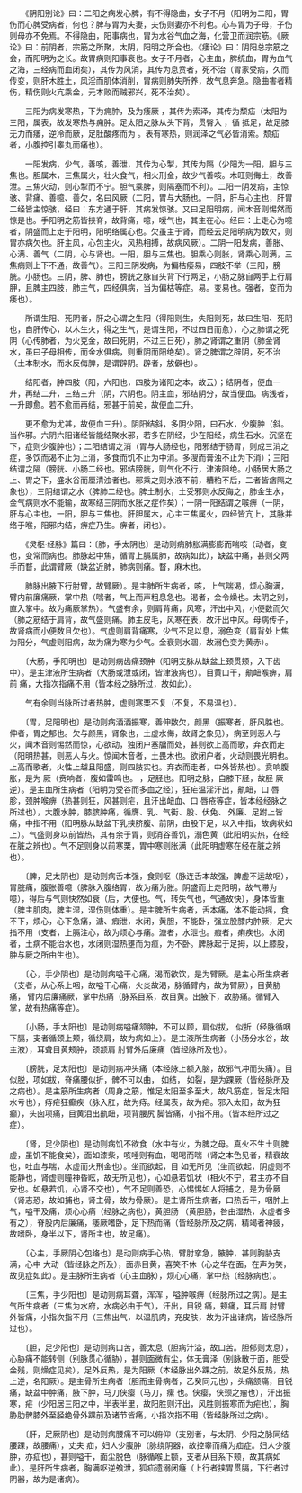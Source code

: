 <!-- { "loadSidebar": true } -->
　　《阴阳别论》曰：二阳之病发心脾，有不得隐曲，女子不月（阳明为二阳，胃伤而心脾受病者，何也？脾与胃为夫妻，夫伤则妻亦不利也。心与胃为子母，子伤则母亦不免焉。不得隐曲，阳事病也，胃为水谷气血之海，化营卫而润宗筋。《厥论》曰：前阴者，宗筋之所聚，太阴，阳明之所合也。《痿论》曰：阴阳总宗筋之会，而阳明为之长。故胃病则阳事衰也。女子不月者，心主血，脾统血，胃为血气之海，三经病而血闭矣），其传为风消，其传为息贲者，死不治（胃家受病，久而传变，则肝木胜土，风淫而肌体消削，胃病则肺失所养，故气息奔急。隐曲害者精伤，精伤则火亢乘金，元本败而贼邪兴，死不治矣）。

　　三阳为病发寒热，下为痈肿，及为痿厥 ，其传为索泽，其传为颓疝（太阳为三阳，属表，故发寒热与痈肿。足太阳之脉从头下背，贯臀入 ，循 抵足，故足膝无力而痿，逆冷而厥，足肚酸疼而为 。表有寒热，则润泽之气必皆消索。颓疝者，小腹控引睾丸而痛也）。

　　一阳发病，少气，善咳，善泄，其传为心掣，其传为隔（少阳为一阳，胆与三焦也。胆属木，三焦属火，壮火食气，相火刑金，故少气善咳。木旺则侮土，故善泄。三焦火动，则心掣而不宁。胆气乘脾，则隔塞而不利）。二阳一阴发病，主惊骇、背痛、善噫、善欠，名曰风厥（二阳，胃与大肠也。一阴，肝与心主也，肝胃二经皆主惊骇，经曰：东方通于肝，其病发惊骇。又曰足阳明病，闻木音则惕然而惊是也。手阳明之筋皆挟脊，故背痛，噫，嗳气也，其主在心。经曰：上走心为噫者，阴盛而上走于阳明，阳明络属心也。欠虽主于肾，而经云足阳明病为数欠，则胃亦病欠也。肝主风，心包主火，风热相搏，故病风厥）。二阴一阳发病，善胀、心满、善气（二阴，心与肾也。一阳，胆与三焦也。胆乘心则胀，肾乘心则满，三焦病则上下不通，故善气）。三阳三阴发病，为偏枯痿易，四肢不举（三阳，膀胱。小肠也。三阴，脾、肺也，膀胱之脉自头背下行两足，小肠之脉自两手上行肩胛，且脾主四肢，肺主气，四经俱病，当为偏枯等症。易。变易也。强者，变而为痿也）。

　　所谓生阳、死阴者，肝之心谓之生阳（得阳则生，失阳则死，故曰生阳、死阴也，自肝传心，以木生火，得之生气，是谓生阳，不过四日而愈），心之肺谓之死阴（心传肺者，为火克金，故曰死阴，不过三日死），肺之肾谓之重阴（肺金肾水，虽曰子母相传，而金水俱病，则重阴而阳绝矣）。肾之脾谓之辟阴，死不治（土本制水，而水反侮脾，是谓辟阴。辟者，放僻也）。

　　结阳者，肿四肢（阳，六阳也，四肢为诸阳之本，故云）；结阴者，便血一升，再结二升，三结三升（阴，六阴也。阴主血，邪结阴分，故当便血。病浅者，一升即愈。若不愈而再结，邪甚于前矣，故便血二升。

　　更不愈为尤甚，故便血三升）。阴阳结斜，多阴少阳，曰石水，少腹肿（斜。当作邪。六阴六阳诸经皆能结聚水邪，若多在阴经，少在阳经，病生石水。沉坚在下，症则少腹肿也）；二阳结谓之消（胃与大肠经也，阳邪结于肠胃，则成三消之症，多饮而渴不止为上消，多食而饥不止为中消。多溲而膏浊不止为下消）；三阳结谓之隔（膀胱、小肠二经也。邪结膀胱，则气化不行，津液阻绝。小肠居大肠之上、胃之下，盛水谷而厘清浊者也。邪乘之则水液不前，糟粕不后，二者皆痞隔之象也），三阴结谓之水（脾肺二经也。脾土制水，土受邪则水反侮之，肺金生水，金气病则水不能输，故寒结三阴而水胀之症作矣）；一阴一阳结谓之喉痹（一阴，肝与心主也，一阳，胆与三焦也。肝胆属木，心主三焦属火，四经皆亢上，其脉并络于喉，阳邪内结，痹症乃生。痹者，闭也）。

　　《灵枢·经脉》篇曰：〔肺，手太阴也〕是动则病肺胀满膨膨而喘咳（动者，变也，变常而病也。肺脉起中焦，循胃上膈属肺，故病如此），缺盆中痛，甚则交两手而瞀，此谓臂厥（缺盆近肺，肺病则痛。瞀，麻木也。

　　肺脉出腋下行肘臂，故臂厥）。是主肺所生病者，咳，上气喘渴，烦心胸满， 臂内前廉痛厥，掌中热（喘者，气上而声粗息急也。渴者，金令燥也。太阴之别，直入掌中。故为痛厥掌热）。气盛有余，则肩背痛，风寒，汗出中风，小便数而欠（肺之筋结于肩背，故气盛则痛。肺主皮毛，风寒在表，故汗出中风。母病传子，故肾病而小便数且欠也）。气虚则肩背痛寒，少气不足以息，溺色变（肩背处上焦为阳分，气虚则阳病，故为痛为寒为少气。金衰则水涸，故溺色变为黄赤）。

　　〔大肠，手阳明也〕是动则病齿痛颈肿（阳明支脉从缺盆上颈贯颊，入下齿中）。是主津液所生病者（大肠或泄或闭，皆津液病也）。目黄口干，鼽衄喉痹，肩前 痛，大指次指痛不用（皆本经之脉所过，故如此）。

　　气有余则当脉所过者热肿，虚则寒栗不复（不复，不易温也）。

　　〔胃，足阳明也〕是动则病洒洒振寒，善伸数欠，颜黑（振寒者，肝风胜也。伸者，胃之郁也。欠与颜黑，肾象也，土虚水侮，故肾之象见），病至则恶人与火，闻木音则惕然而惊，心欲动，独闭户塞牖而处，甚则欲上高而歌，弃衣而走（阳明热甚，则恶人与火。惊闻木音者，土畏木也。欲闭户者，火动则畏光明也。上高而歌者，火性上越且阳盛，则四肢实也。弃衣而走者，中外皆热也）。贲响腹胀，是为 厥（贲响者，腹如雷鸣也。 ，足胫也。阳明之脉，自膝下胫，故胫 厥逆）。是主血所生病者（阳明为受谷而多血之经），狂疟温淫汗出，鼽衄，口 唇胗，颈肿喉痹（热甚则狂，风甚则疟，且汗出衄血、口 唇疮等症，皆本经经脉之所过也），大腹水肿，膝膑肿痛，循膺、乳、气街、股、伏兔、 外廉、足跗上皆痛，中指不用（阳明脉从缺盆下乳挟脐腹、前阴，由股下足，以入中指，故病状如上）。气盛则身以前皆热，其有余于胃，则消谷善饥，溺色黄（此阳明实热，在经在脏之辨也）。气不足则身以前寒栗，胃中寒则胀满（此阳明虚寒在经在脏之辨也）。

　　〔脾，足太阴也〕是动则病舌本强，食则呕（脉连舌本故强，脾虚不运故呕），胃脘痛，腹胀善噫（脾脉入腹络胃，故为痛为胀。阴盛而上走阳明，故气滞为噫），得后与气则快然如衰（后，大便也。气，转失气也，气通故快），身体皆重（脾主肌肉，脾主湿，湿伤则体重）。是主脾所生病者，舌本痛，体不能动摇，食不下，烦心，心下急痛，溏、瘕泄，水闭，黄胆，不能卧，强立股膝内肿厥，足大指不用（支者，上膈注心，故为烦心与痛。溏者，水泄也。瘕者，痢疾也。水闭者，土病不能治水也，水闭则湿热壅而为疸，为不卧。脾脉起于足拇，以上膝股，肿与厥之所由生也）。

　　〔心，手少阴也〕是动则病嗌干心痛，渴而欲饮，是为臂厥。是主心所生病者（支者，从心系上咽，故嗌干心痛，火炎故渴，脉循臂内，故为臂厥），目黄胁痛， 臂内后廉痛厥，掌中热痛（脉系目系，故目黄。出腋下，故胁痛。循臂入掌，故有热痛等症）。

　　〔小肠，手太阳也〕是动则病嗌痛颔肿，不可以顾，肩似拔， 似折（经脉循咽下膈，支者循颈上颊，循绕肩，故为病如上）。是主液所生病者（小肠分水谷，故主液），耳聋目黄颊肿，颈颔肩 肘臂外后廉痛（皆经脉所及也）。

　　〔膀胱，足太阳也〕是动则病冲头痛（本经脉上额入脑，故邪气冲而头痛）。目似脱，项如拔，脊痛腰似折，髀不可以曲， 如结， 如裂，是为踝厥（皆经脉所及之病也）。是主筋所生病者（周身之筋，惟足太阳至多至大，故凡筋症，皆足太阳水亏也），痔疟狂癫疾（脉入肛，故为痔。经属表，故为疟。邪入太阳，故为狂癫），头囱项痛，目黄泪出鼽衄，项背腰尻 脚皆痛，小指不用。（皆本经所过之症）。

　　〔肾，足少阴也〕是动则病饥不欲食（水中有火，为脾之母。真火不生土则脾虚，虽饥不能食矣），面如漆柴，咳唾则有血，喝喝而喘（肾之本色见者，精衰故也，吐血与喘，水虚而火刑金也）。坐而欲起，目 如无所见（坐而欲起，阴虚则不能静也，肾虚则瞳神昏眩，故无所见也），心如悬若饥状（相火不宁，君主亦不自安也。如悬若饥，心肾不交也），气不足则善恐，心惕惕如人将捕之，是为骨厥（肾志恐，故如捕也，肾主骨，故为骨厥）。是主肾所生病者，口热舌干，咽肿上气，嗌干及痛，烦心心痛（经脉之病也），黄胆肠 （黄胆肠，咎由湿热，水虚者多有之），脊股内后廉痛，痿厥嗜卧，足下热而痛（皆经脉所及之病，精竭者神疲，故嗜卧，身半以下，肾所主也，故足痛）。

　　〔心主，手厥阴心包络也〕是动则病手心热，臂肘挛急，腋肿，甚则胸胁支满，心中 大动（皆经脉之所及），面赤目黄，喜笑不休（心之华在面，在声为笑，故见症如此）。是主脉所生病者（心主血脉），烦心心痛，掌中热（经脉病也）。

　　〔三焦，手少阳也〕是动则病耳聋，浑浑 ，嗌肿喉痹（经脉所过之病）。是主气所生病者（三焦为水府，水病必由于气），汗出，目锐 痛，颊痛，耳后肩 肘臂外皆痛，小指次指不用（三焦出气，以温肌肉，充皮肤，故为汗出诸病，皆经脉所过也）。

　　〔胆，足少阳也〕是动则病口苦，善太息（胆病汁溢，故口苦。胆郁则太息），心胁痛不能转侧（别脉贯心循胁），甚则面微有尘，体无膏泽（别脉散于面，胆受金残，则燥症见矣），足外反热，是为阳厥（本经脉出外踝之前，故足外反热，热上逆，名阳厥）。是主骨所生病者（胆而主骨病者，乙癸同元也），头痛颔痛，目锐痛，缺盆中肿痛，腋下肿，马刀侠瘿（马刀，瘰 也。侠瘿，侠颈之瘤也），汗出振寒，疟（少阳居三阳之中，半表半里，故阳胜则汗出，风胜则振寒而为疟也），胸胁肋髀膝外至胫绝骨外踝前及诸节皆痛，小指次指不用（皆经脉所过之病）。

　　〔肝，足厥阴也〕是动则病腰痛不可以俯仰（支别者，与太阴、少阳之脉同结腰踝，故腰痛），丈夫 疝，妇人少腹肿（脉绕阴器，故控睾而痛为疝症。妇人少腹肿，亦疝也），甚则嗌干，面尘脱色（脉循喉上额，支者从目系下颊，故其病如此）。是肝所生病者，胸满呕逆飧泄，狐疝遗溺闭癃（上行者挟胃贯膈，下行者过阴器，故为是诸病）。

